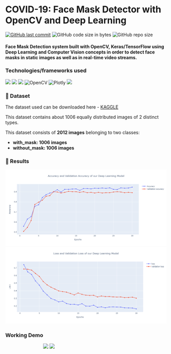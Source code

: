 # COVID-19: Face Mask Detector with OpenCV and Deep Learning
[![GitHub last commit](https://img.shields.io/github/last-commit/koushik2001/COVID-19-Face-Mask-Detector-with-OpenCV-and-Deep-Learning?label=Last%20commit&color=green&logo=git&logoColor=white&style=flat)](https://github.com/koushik2001/COVID-19-Face-Mask-Detector-with-OpenCV-and-Deep-Learning)
![GitHub code size in bytes](https://img.shields.io/github/languages/code-size/koushik2001/COVID-19-Face-Mask-Detector-with-OpenCV-and-Deep-Learning?label=Code%20size&logo=python&logoColor=white&style=flat)
![GitHub repo size](https://img.shields.io/github/repo-size/koushik2001/COVID-19-Face-Mask-Detector-with-OpenCV-and-Deep-Learning?label=Repo%20size&color=red&logo=github&logoColor=white&style=flat) 

#### Face Mask Detection system built with OpenCV, Keras/TensorFlow using Deep Learning and Computer Vision concepts in order to detect face masks in static images as well as in real-time video streams.

### Technologies/frameworks used

<img src="https://img.shields.io/badge/python%20-%2314354C.svg?&style=for-the-badge&logo=python&logoColor=white"/> <img src="https://img.shields.io/badge/Keras%20-%23D00000.svg?&style=for-the-badge&logo=Keras&logoColor=white"/> <img src="https://img.shields.io/badge/TensorFlow%20-%23FF6F00.svg?&style=for-the-badge&logo=TensorFlow&logoColor=white" />
![OpenCV](https://img.shields.io/badge/Opencv-red.svg?&style=for-the-badge&logo=open-source-initiative&logoColor=white) ![Plotly](https://img.shields.io/badge/Plotly-49587c.svg?&style=for-the-badge&logo=power-bi&logoColor=white) <img src="https://img.shields.io/badge/Jupyter%20-%23F37626.svg?&style=for-the-badge&logo=Jupyter&logoColor=white"/> 

### :file_folder: Dataset
The dataset used can be downloaded here - [KAGGLE](https://www.kaggle.com/prithwirajmitra/covid-face-mask-detection-dataset)

This dataset contains about 1006 equally distributed images of 2 distinct types.

This dataset consists of __2012 images__ belonging to two classes:
*	__with_mask: 1006 images__
*	__without_mask: 1006 images__

### :key: Results
![](https://github.com/koushik2001/COVID-19-Face-Mask-Detector-with-OpenCV-and-Deep-Learning/blob/main/Docs/accuracy.png)
![](https://github.com/koushik2001/COVID-19-Face-Mask-Detector-with-OpenCV-and-Deep-Learning/blob/main/Docs/loss.png)

### Working Demo
&nbsp;&nbsp;&nbsp;&nbsp;&nbsp;&nbsp;&nbsp;&nbsp;&nbsp;&nbsp;&nbsp;&nbsp;&nbsp;&nbsp;&nbsp;&nbsp;&nbsp;&nbsp;&nbsp;&nbsp;&nbsp;&nbsp;&nbsp;&nbsp;&nbsp;&nbsp;&nbsp;&nbsp;&nbsp;
![](https://github.com/koushik2001/COVID-19-Face-Mask-Detector-with-OpenCV-and-Deep-Learning/blob/main/Docs/multiplemasksgithubop.PNG) ![](https://github.com/koushik2001/COVID-19-Face-Mask-Detector-with-OpenCV-and-Deep-Learning/blob/main/Docs/nomaskgithubop.PNG) 











